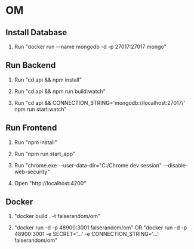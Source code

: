 # OM

## Install Database

1. Run "docker run --name mongodb -d -p 27017:27017 mongo"

## Run Backend

1. Run "cd api && npm install"

1. Run "cd api && npm run build:watch"

1. Run "cd api && CONNECTION_STRING='mongodb://localhost:27017/' npm run start:watch"

## Run Frontend

1. Run "npm install"

1. Run "npm run start_app"

1. Run "chrome.exe --user-data-dir="C:/Chrome dev session" --disable-web-security"

1. Open "http://localhost:4200"

## Docker

1. "docker build . -t falserandom/om"

1. "docker run -d -p 48900:3001 falserandom/om" OR "docker run -d -p 48900:3001 -e SECRET='...' -e CONNECTION_STRING='...' falserandom/om"
